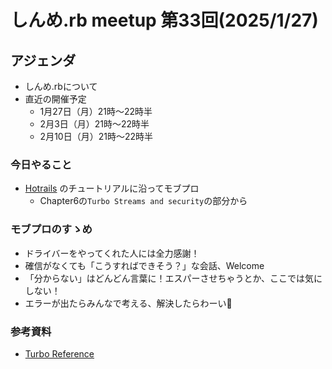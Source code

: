 # しんめ.rb meetup 第33回(2025/1/27)

## アジェンダ

- しんめ.rbについて
- 直近の開催予定
  - 1月27日（月）21時〜22時半
  - 2月3日（月）21時〜22時半
  - 2月10日（月）21時〜22時半

### 今日やること

- [Hotrails](https://www.hotrails.dev/) のチュートリアルに沿ってモブプロ
  - Chapter6の`Turbo Streams and security`の部分から

### モブプロのすゝめ

- ドライバーをやってくれた人には全力感謝！
- 確信がなくても「こうすればできそう？」な会話、Welcome
- 「分からない」はどんどん言葉に！エスパーさせちゃうとか、ここでは気にしない！
- エラーが出たらみんなで考える、解決したらわーい🙌

### 参考資料

- [Turbo Reference](https://turbo.hotwired.dev/reference/drive)

